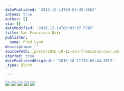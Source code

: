 ```yaml
---
datePublished: '2016-12-14T00:03:45.556Z'
inFeed: true
author: []
via: {}
dateModified: '2016-12-14T00:03:37.578Z'
title: San Francisco Noir
publisher:
  name: Fred Lyon
description: ''
sourcePath: _posts/2016-10-11-san-francisco-noir.md
starred: true
datePublishedOriginal: '2016-10-11T15:08:44.351Z'
_type: Blurb

---
```

![](https://the-grid-user-content.s3-us-west-2.amazonaws.com/83f59bfb-a263-4c1d-bb60-4bc34cdeb637.jpg)
![](https://the-grid-user-content.s3-us-west-2.amazonaws.com/6fb307a5-6348-41a1-b0c9-401912111269.jpg)
![](https://the-grid-user-content.s3-us-west-2.amazonaws.com/dbce496c-252a-4828-bb1d-b79ca9986f5f.jpg)
![](https://the-grid-user-content.s3-us-west-2.amazonaws.com/86dcbfa6-573e-4f44-82f1-719fbdc7ce94.jpg)
![](https://the-grid-user-content.s3-us-west-2.amazonaws.com/e7be9aab-79ce-4e58-998b-894274da26c8.jpg)